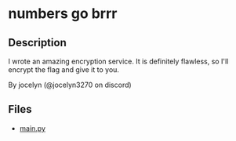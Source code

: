 # numbers go brrr

## Description

I wrote an amazing encryption service. It is definitely flawless, so I'll encrypt the flag and give it to you.

By jocelyn (@jocelyn3270 on discord)


## Files

* [main.py](files/main.py)


